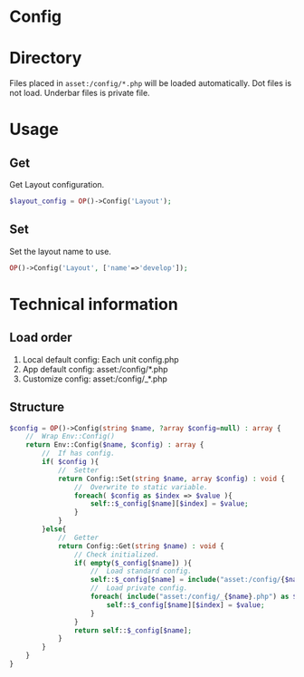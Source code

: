 Config
===

# Directory

 Files placed in `asset:/config/*.php` will be loaded automatically.
 Dot files is not load.
 Underbar files is private file.

# Usage

## Get

Get Layout configuration.

```php
$layout_config = OP()->Config('Layout');
```

## Set

Set the layout name to use.

```php
OP()->Config('Layout', ['name'=>'develop']);
```

# Technical information

## Load order

 1. Local default config: Each unit config.php
 1. App default config: asset:/config/*.php
 1. Customize config: asset:/config/_*.php

## Structure

```php
$config = OP()->Config(string $name, ?array $config=null) : array {
    //  Wrap Env::Config()
    return Env::Config($name, $config) : array {
        //  If has config.
        if( $config ){
            //  Setter
            return Config::Set(string $name, array $config) : void {
                //  Overwrite to static variable.
                foreach( $config as $index => $value ){
                    self::$_config[$name][$index] = $value;
                }
            }
        }else{
            //  Getter
            return Config::Get(string $name) : void {
                // Check initialized.
                if( empty($_config[$name]) ){
                    //  Load standard config.
                    self::$_config[$name] = include("asset:/config/{$name}.php");
                    //  Load private config.
                    foreach( include("asset:/config/_{$name}.php") as $index => $value ){
                        self::$_config[$name][$index] = $value;
                    }
                }
                return self::$_config[$name];
            }
        }
    }
}
```
